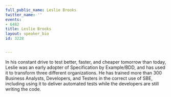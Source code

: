 ---
full_public_name: Leslie Brooks
twitter_name: ''
events:
- 6482
title: Leslie Brooks
layout: speaker_bio
id: 3228

---
In his constant drive to test better, faster, and cheaper tomorrow than today, Leslie was an early adopter of Specification by Example/BDD, and has used it to transform three different organizations. He has trained more than 300 Business Analysts, Developers, and Testers in the correct use of SBE, including using it to deliver automated tests while the developers are still writing the code. 